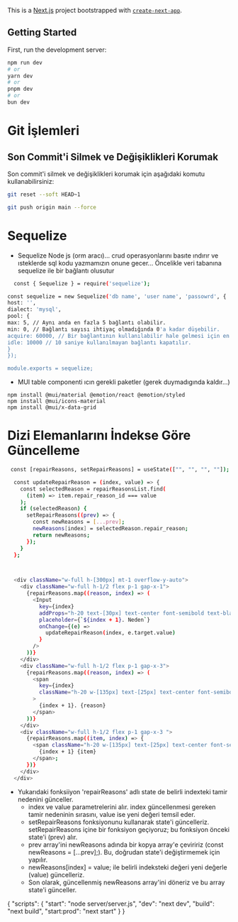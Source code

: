 This is a [Next.js](https://nextjs.org/) project bootstrapped with [`create-next-app`](https://github.com/vercel/next.js/tree/canary/packages/create-next-app).

## Getting Started

First, run the development server:

```bash
npm run dev
# or
yarn dev
# or
pnpm dev
# or
bun dev
```

# Git İşlemleri

## Son Commit'i Silmek ve Değişiklikleri Korumak

Son commit'i silmek ve değişiklikleri korumak için aşağıdaki komutu kullanabilirsiniz:

```bash
git reset --soft HEAD~1

git push origin main --force

```

# Sequelize

- Sequelize Node js (orm aracı)... crud operasyonlarını basıte ındırır ve ısteklerde sql kodu yazmamızın onune gecer...
  Öncelikle veri tabanına sequelize ile bir bağlantı olusutur

```bash
  const { Sequelize } = require('sequelize');

const sequelize = new Sequelize('db name', 'user name', 'passowrd', {
host: '',
dialect: 'mysql',
pool: {
max: 5, // Aynı anda en fazla 5 bağlantı olabilir.
min: 0, // Bağlantı sayısı ihtiyaç olmadığında 0'a kadar düşebilir.
acquire: 60000, // Bir bağlantının kullanılabilir hale gelmesi için en fazla 30 saniye beklenir.
idle: 10000 // 10 saniye kullanılmayan bağlantı kapatılır.
}
});

module.exports = sequelize;
```

- MUI table componenti ıcın gerekli paketler (gerek duymadıgında kaldır...)

```
npm install @mui/material @emotion/react @emotion/styled
npm install @mui/icons-material
npm install @mui/x-data-grid
```

# Dizi Elemanlarını İndekse Göre Güncelleme

```bash
 const [repairReasons, setRepairReasons] = useState(["", "", "", ""]);

  const updateRepairReason = (index, value) => {
    const selectedReason = repairReasonsList.find(
      (item) => item.repair_reason_id === value
    );
    if (selectedReason) {
      setRepairReasons((prev) => {
        const newReasons = [...prev];
        newReasons[index] = selectedReason.repair_reason;
        return newReasons;
      });
    }
  };



  <div className="w-full h-[300px] mt-1 overflow-y-auto">
    <div className="w-full h-1/2 flex p-1 gap-x-1">
      {repairReasons.map((reason, index) => (
        <Input
          key={index}
          addProps="h-20 text-[30px] text-center font-semibold text-black"
          placeholder={`${index + 1}. Neden`}
          onChange={(e) =>
            updateRepairReason(index, e.target.value)
          }
        />
      ))}
    </div>
    <div className="w-full h-1/2 flex p-1 gap-x-3">
      {repairReasons.map((reason, index) => (
        <span
          key={index}
          className="h-20 w-[135px] text-[25px] text-center font-semibold"
        >
          {index + 1}. {reason}
        </span>
      ))}
    </div>
    <div className="w-full h-1/2 flex p-1 gap-x-3 ">
      {repairReasons.map((item, index) => {
        <span className="h-20 w-[135px] text-[25px] text-center font-semibold">
          {index + 1} {item}
        </span>;
      })}
    </div>
  </div>
```

- Yukarıdaki fonksiiyon 'repairReasons' adlı state de belirli indexteki tamir nedenini günceller.
  - index ve value parametrelerini alır. index güncellenmesi gereken tamir nedeninin sırasını, value ise yeni değeri temsil eder.
  - setRepairReasons fonksiyonunu kullanarak state'i güncelleriz. setRepairReasons içine bir fonksiyon geçiyoruz; bu fonksiyon önceki state'i (prev) alır.
  - prev array'ini newReasons adında bir kopya array'e çeviririz (const newReasons = [...prev];). Bu, doğrudan state'i değiştirmemek için yapılır.
  - newReasons[index] = value; ile belirli indeksteki değeri yeni değerle (value) güncelleriz.
  - Son olarak, güncellenmiş newReasons array'ini döneriz ve bu array state'i günceller.




{
  "scripts": {
    "start": "node server/server.js",
    "dev": "next dev",
    "build": "next build",
    "start:prod": "next start"
  }
}


